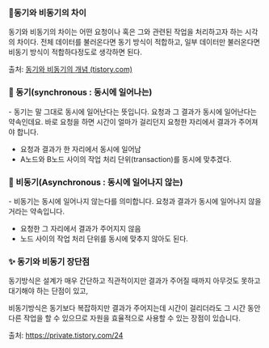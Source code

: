 ### 🍳동기와 비동기의 차이

 동기와 비동기의 차이는 어떤 요청이나 혹은 그와 관련된 작업을 처리하고자 하는 시각의 차이다. 전체 데이터를 불러온다면 동기 방식이 적합하고, 일부 데이터만 불러온다면 비동기 방식이 적합하다정도로 생각하면 된다.



출처: [동기와 비동기의 개념 (tistory.com)](https://seunghyun90.tistory.com/51)



### 🐥 동기(synchronous : 동시에 일어나는)

 \- 동기는 말 그대로 동시에 일어난다는 뜻입니다. 요청과 그 결과가 동시에 일어난다는 약속인데요. 바로 요청을 하면 시간이 얼마가 걸리던지 요청한 자리에서 결과가 주어져야 합니다.

- 요청과 결과가 한 자리에서 동시에 일어남
- A노드와 B노드 사이의 작업 처리 단위(transaction)를 동시에 맞추겠다.

 

 

### 🐣 비동기(Asynchronous : 동시에 일어나지 않는)

 \- 비동기는 동시에 일어나지 않는다를 의미합니다. 요청과 결과가 동시에 일어나지 않을거라는 약속입니다. 

- 요청한 그 자리에서 결과가 주어지지 않음
- 노드 사이의 작업 처리 단위를 동시에 맞추지 않아도 된다.

 

 

###  ✨ 동기와 비동기 장단점

 동기방식은 설계가 매우 간단하고 직관적이지만 결과가 주어질 때까지 아무것도 못하고 대기해야 하는 단점이 있고, 

 비동기방식은 동기보다 복잡하지만 결과가 주어지는데 시간이 걸리더라도 그 시간 동안 다른 작업을 할 수 있으므로 자원을 효율적으로 사용할 수 있는 장점이 있습니다.





출처: https://private.tistory.com/24